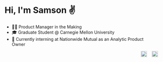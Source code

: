 
# Hi, I'm Samson ✌
- 👨‍💼 Product Manager in the Making
- 🎓 Graduate Student @ Carnegie Mellon University
- 💼 Currently interning at Nationwide Mutual as an Analytic Product Owner
<p align="right">
  <a href="https://www.linkedin.com/in/zhangsa/"><img src="https://img.shields.io/badge/LinkedIn--_.svg?style=social&logo=linkedin&color=0077B5" height="20"></a>&nbsp;&nbsp;&nbsp;
  <a href="mailto:zhangzhsa@gmail.com"><img src="https://img.shields.io/badge/Gmail--_.svg?style=social&logo=gmail&color=D14836" height="20"></a>
</p>

